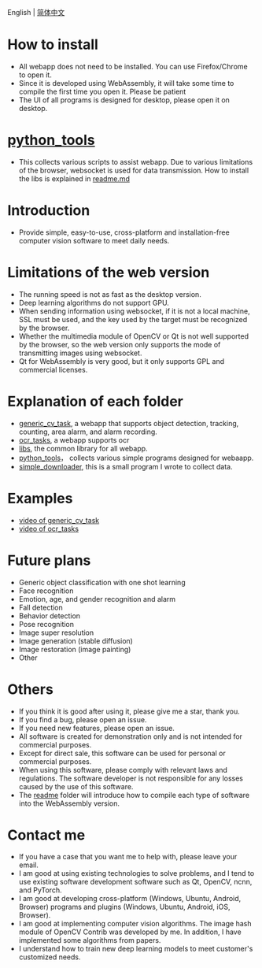 English | [简体中文](./readme_cn.md)

# How to install

- All webapp does not need to be installed. You can use Firefox/Chrome to open it.
- Since it is developed using WebAssembly, it will take some time to compile the first time you open it. Please be patient
- The UI of all programs is designed for desktop, please open it on desktop.

# [python_tools](./python_tools/)

- This collects various scripts to assist webapp. Due to various limitations of the browser, websocket is used for data transmission. How to install the libs is explained in [readme.md](./python_tools/simple_server/readme.md)

# Introduction

- Provide simple, easy-to-use, cross-platform and installation-free computer vision software to meet daily needs.

# Limitations of the web version

- The running speed is not as fast as the desktop version.
- Deep learning algorithms do not support GPU.
- When sending information using websocket, if it is not a local machine, SSL must be used, and the key used by the target must be recognized by the browser.
- Whether the multimedia module of OpenCV or Qt is not well supported by the browser, so the web version only supports the mode of transmitting images using websocket.
- Qt for WebAssembly is very good, but it only supports GPL and commercial licenses.

# Explanation of each folder

- [generic_cv_task](./generic_cv_tasks/), a webapp that supports object detection, tracking, counting, area alarm, and alarm recording.
- [ocr_tasks](./ocr_tasks/), a webapp supports ocr
- [libs](./libs), the common library for all webapp.
- [python_tools](./python_tools)， collects various simple programs designed for webaapp.
- [simple_downloader](./simple_downloader), this is a small program I wrote to collect data.

# Examples
- [video of generic_cv_task](https://youtu.be/TNancuXjlcM)
- [video of ocr_tasks](https://youtu.be/30p-nRqsVss)

# Future plans

- Generic object classification with one shot learning
- Face recognition
- Emotion, age, and gender recognition and alarm
- Fall detection
- Behavior detection
- Pose recognition
- Image super resolution
- Image generation (stable diffusion)
- Image restoration (image painting)
- Other

# Others
- If you think it is good after using it, please give me a star, thank you.
- If you find a bug, please open an issue.
- If you need new features, please open an issue.
- All software is created for demonstration only and is not intended for commercial purposes.
- Except for direct sale, this software can be used for personal or commercial purposes.
- When using this software, please comply with relevant laws and regulations. The software developer is not responsible for any losses caused by the use of this software.
- The [readme](./readme) folder will introduce how to compile each type of software into the WebAssembly version.

# Contact me

- If you have a case that you want me to help with, please leave your email.
- I am good at using existing technologies to solve problems, and I tend to use existing software development software such as Qt, OpenCV, ncnn, and PyTorch.
- I am good at developing cross-platform (Windows, Ubuntu, Android, Browser) programs and plugins (Windows, Ubuntu, Android, iOS, Browser).
- I am good at implementing computer vision algorithms. The image hash module of OpenCV Contrib was developed by me. In addition, I have implemented some algorithms from papers.
- I understand how to train new deep learning models to meet customer's customized needs.
